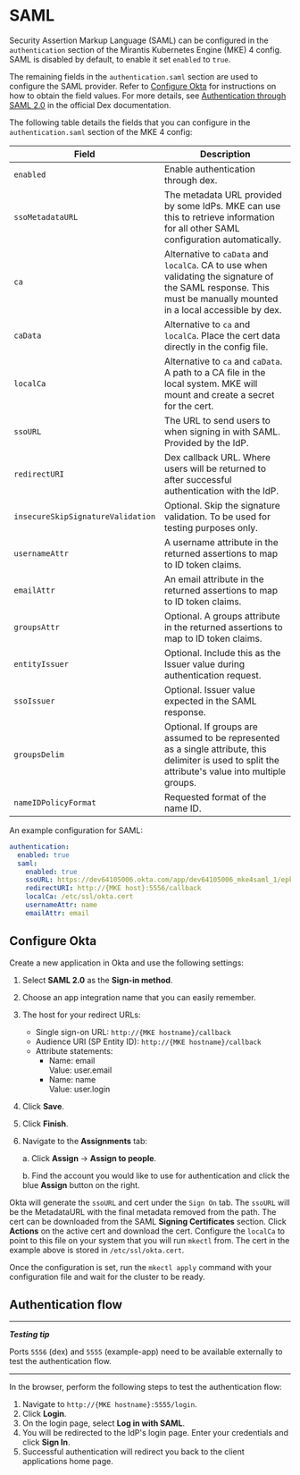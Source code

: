 # SAML

Security Assertion Markup Language (SAML) can be configured in
the `authentication` section of the Mirantis Kubernetes Engine (MKE) 4 config. 
SAML is disabled by default, to enable it set `enabled` to `true`.

The remaining fields in the `authentication.saml` section are used to configure
the SAML provider. Refer to [Configure Okta](#configure-okta) for
instructions on how to obtain the field values. For more details, see
[Authentication through SAML 2.0](https://dexidp.io/docs/connectors/saml/)
in the official Dex documentation.

The following table details the fields that you can configure in the
`authentication.saml` section of the MKE 4 config:

| Field                             | Description                                                                                                                                                      |
|-----------------------------------|------------------------------------------------------------------------------------------------------------------------------------------------------------------|
| `enabled`                         | Enable authentication through dex.                                                                                                                               |
| `ssoMetadataURL`                  | The metadata URL provided by some IdPs. MKE can use this to retrieve information for all other SAML configuration automatically.                                 |
| `ca`                              | Alternative to `caData` and `localCa`. CA to use when validating the signature of the SAML response. This must be manually mounted in a local accessible by dex. |
| `caData`                          | Alternative to `ca` and `localCa`. Place the cert data directly in the config file.                                                                              |
| `localCa`                         | Alternative to `ca` and `caData`. A path to a CA file in the local system. MKE will mount and create a secret for the cert.                                      |
| `ssoURL`                          | The URL to send users to when signing in with SAML. Provided by the IdP.                                                                                         |
| `redirectURI`                     | Dex callback URL. Where users will be returned to after successful authentication with the IdP.                                                                  |
| `insecureSkipSignatureValidation` | Optional. Skip the signature validation. To be used for testing purposes only.                                                                                   |
| `usernameAttr`                    | A username attribute in the returned assertions to map to ID token claims.                                                                                       |
| `emailAttr`                       | An email attribute in the returned assertions to map to ID token claims.                                                                                         |
| `groupsAttr`                      | Optional. A groups attribute in the returned assertions to map to ID token claims.                                                                               |
| `entityIssuer`                    | Optional. Include this as the Issuer value during authentication request.                                                                                        |
| `ssoIssuer`                       | Optional. Issuer value expected in the SAML response.                                                                                                            |
| `groupsDelim`                     | Optional. If groups are assumed to be represented as a single attribute, this delimiter is used to split the attribute's value into multiple groups.             |
| `nameIDPolicyFormat`              | Requested format of the name ID.                                                                                                                                 |

An example configuration for SAML:

```yaml
authentication:
  enabled: true
  saml:
    enabled: true
    ssoURL: https://dev64105006.okta.com/app/dev64105006_mke4saml_1/epkdtszgindywD6mF5s7/sso/saml
    redirectURI: http://{MKE host}:5556/callback
    localCa: /etc/ssl/okta.cert
    usernameAttr: name
    emailAttr: email
```

## Configure Okta

Create a new application in Okta and use the following settings:

1. Select **SAML 2.0** as the **Sign-in method**.
2. Choose an app integration name that you can easily remember.
3. The host for your redirect URLs:
   - Single sign-on URL: `http://{MKE hostname}/callback`
   - Audience URI (SP Entity ID): `http://{MKE hostname}/callback`
   - Attribute statements:
     - Name: email
       <br>Value: user.email
     - Name: name
       <br>Value: user.login
4. Click **Save**.
5. Click **Finish**.
6. Navigate to the **Assignments** tab:

   a. Click **Assign** -> **Assign to people**.

   b. Find the account you would like to use for authentication and click the blue **Assign** button on the right.

Okta will generate the `ssoURL` and cert under the `Sign On` tab.
The `ssoURL` will be the MetadataURL with the final metadata removed from the path.
The cert can be downloaded from the SAML **Signing Certificates** section.
Click **Actions** on the active cert and download the cert.
Configure the `localCa` to point to this file on your system that you will run `mkectl` from.
The cert in the example above is stored in `/etc/ssl/okta.cert`.

Once the configuration is set, run the `mkectl apply` command with your
configuration file and wait for the cluster to be ready.

## Authentication flow

---
***Testing tip***

Ports `5556` (dex) and `5555` (example-app) need to be available externally
to test the authentication flow.

---

In the browser, perform the following steps to test the authentication flow:

1. Navigate to `http://{MKE hostname}:5555/login`.
2. Click **Login**.
3. On the login page, select **Log in with SAML**.
4. You will be redirected to the IdP's login page. Enter your credentials and click **Sign In**.
5. Successful authentication will redirect you back to the client applications home page.
